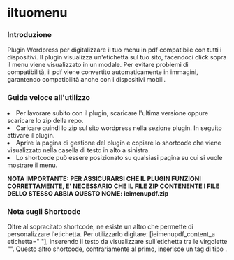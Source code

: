 # iltuomenu

<h3>Introduzione</h3>
Plugin Wordpress per digitalizzare il tuo menu in pdf compatibile con tutti i dispositivi. Il plugin visualizza un'etichetta sul tuo sito, facendoci click sopra il menu viene visualizzato in un modale.
Per evitare problemi di compatibilità, il pdf viene convertito automaticamente in immagini, garantendo compatibilità anche con i dispositivi mobili.


<h3>Guida veloce all'utilizzo</h3>

<li>Per lavorare subito con il plugin, scaricare l'ultima versione oppure scaricare lo zip della repo.</li>

<li>Caricare quindi lo zip sul sito wordpress nella sezione plugin. In seguito attivare il plugin.</li>

<li>Aprire la pagina di gestione del plugin e copiare lo shortcode che viene visualizzato nella casella di testo in alto a sinistra.</li>

<li>Lo shortcode può essere posizionato su qualsiasi pagina su cui si vuole mostrare il menu.</li>


<b>NOTA IMPORTANTE: PER ASSICURARSI CHE IL PLUGIN FUNZIONI CORRETTAMENTE, E' NECESSARIO CHE IL FILE ZIP CONTENENTE I FILE DELLO STESSO ABBIA QUESTO NOME: ieimenupdf.zip</b>

<h3>Nota sugli Shortcode</h3>

Oltre al sopracitato shortcode, ne esiste un altro che permette di personalizzare l'etichetta. Per utilizzarlo digitare: [ieimenupdf_content_a etichetta="  "], inserendo il testo da visualizzare sull'etichetta tra le virgolette "". Questo altro shortcode, contrariamente al primo, inserisce un tag di tipo <a>.
